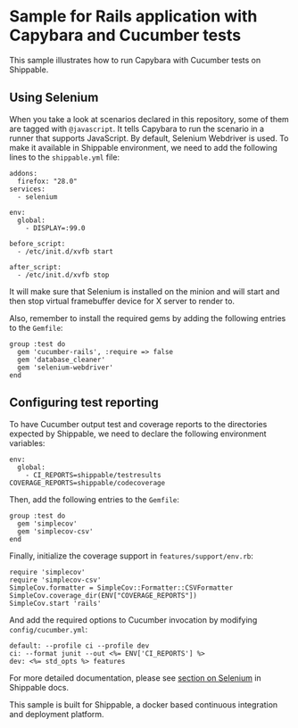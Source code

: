 Sample for Rails application with Capybara and Cucumber tests
=============================================================

This sample illustrates how to run Capybara with Cucumber tests on Shippable.

Using Selenium
--------------

When you take a look at scenarios declared in this repository, some of them are tagged
with `@javascript`. It tells Capybara to run the scenario in a runner that supports
JavaScript. By default, Selenium Webdriver is used. To make it available in Shippable
environment, we need to add the following lines to the `shippable.yml` file:

    addons:
      firefox: "28.0"
    services:
      - selenium

    env:
      global:
        - DISPLAY=:99.0

    before_script: 
      - /etc/init.d/xvfb start 

    after_script:
      - /etc/init.d/xvfb stop

It will make sure that Selenium is installed on the minion and will start and then stop virtual
framebuffer device for X server to render to.

Also, remember to install the required gems by adding the following entries to the `Gemfile`:

    group :test do
      gem 'cucumber-rails', :require => false
      gem 'database_cleaner'
      gem 'selenium-webdriver'
    end

Configuring test reporting
--------------------------

To have Cucumber output test and coverage reports to the directories expected by Shippable, we need
to declare the following environment variables:

    env:
      global:
        - CI_REPORTS=shippable/testresults COVERAGE_REPORTS=shippable/codecoverage

Then, add the following entries to the `Gemfile`:

    group :test do
      gem 'simplecov'
      gem 'simplecov-csv'
    end

Finally, initialize the coverage support in `features/support/env.rb`:

    require 'simplecov'
    require 'simplecov-csv'
    SimpleCov.formatter = SimpleCov::Formatter::CSVFormatter
    SimpleCov.coverage_dir(ENV["COVERAGE_REPORTS"])
    SimpleCov.start 'rails'

And add the required options to Cucumber invocation by modifying `config/cucumber.yml`:

    default: --profile ci --profile dev
    ci: --format junit --out <%= ENV['CI_REPORTS'] %>
    dev: <%= std_opts %> features

For more detailed documentation, please see [section on Selenium](http://docs.shippable.com/en/latest/config.html#selenium) in Shippable docs.

This sample is built for Shippable, a docker based continuous integration and deployment platform.

